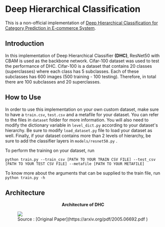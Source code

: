 ﻿# Deep Hierarchical Classification

This is a non-official implementation of [Deep Hierarchical Classification for Category Prediction in E-commerce System][1]. 

## Introduction
In this implementation of Deep Hierarchical Classifier **(DHC)**, ResNet50 with CBAM is used as the backbone network. Cifar-100 dataset was used to test the performance of DHC. Cifar-100 is a dataset that contains 20 classes (superclasses) where each class has 5 subclasses. Each of these subclasses has 600 images (500 training - 100 testing). Therefore, in total there are 100 subclasses and 20 superclasses. 

## How to Use
In order to use this implementation on your own custom dataset, make sure to have a ``train.csv``, ``test.csv`` and a metafile for your dataset. You can refer to the files in ```dataset``` folder for more information. You will also need to modify the dictionary variable in ```level_dict.py``` according to your dataset's hierarchy. Be sure to modify ```load_dataset.py``` file to load your dataset as well. Finally, if your dataset contains more than 2 levels of hierarchy, be sure to add the classifier layers in ```models/resnet50.py``` . 

To perform the training on your dataset, run
```
python train.py --train_csv [PATH TO YOUR TRAIN CSV FILE] --test_csv [PATH TO YOUR TEST CSV FILE] --metafile [PATH TO YOUR METAFILE]
```
To know more about the arguments that can be supplied to the train file, run
```python train.py -h```

## Architecture
 <div align="center"> 
<b>Architecture of DHC</b>
</div>
 <figure class="image">
  <img src="readme_images/architecture.png">
  <figcaption> Source : [Original Paper](https://arxiv.org/pdf/2005.06692.pdf )</figcaption></div>
</figure>


[1]: https://arxiv.org/pdf/2005.06692.pdf "Deep Hierarchical Classification for Category Prediction in E-commerce System"

